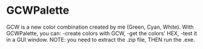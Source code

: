 # GCWPalette
GCW is a new color combination created by me (Green, Cyan, White). With GCWPalette, you can: -create colors with GCW, -get the colors' HEX, -test it in a GUI window. NOTE: you need to extract the .zip file, THEN run the .exe.
